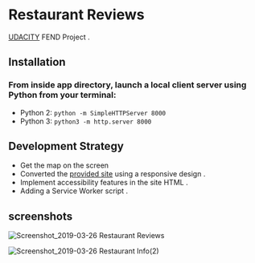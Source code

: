# Restaurant Reviews
[UDACITY](https://www.udacity.com) FEND Project .

## Installation
### From inside app directory, launch a local client server using Python from your terminal:
* Python 2: `python -m SimpleHTTPServer 8000`
* Python 3: `python3 -m http.server 8000`

## Development Strategy

* Get the map on the screen
* Converted the [provided site](https://github.com/udacity/mws-restaurant-stage-1) using a responsive design .
* Implement accessibility features in the site HTML .
* Adding a Service Worker script .

## screenshots

![Screenshot_2019-03-26 Restaurant Reviews](https://user-images.githubusercontent.com/26147983/54963044-ec8ae300-4f6f-11e9-9ed1-f7352b083d2c.jpg)


![Screenshot_2019-03-26 Restaurant Info(2)](https://user-images.githubusercontent.com/26147983/54963404-5fe12480-4f71-11e9-91f7-74094b2c6b61.png)


